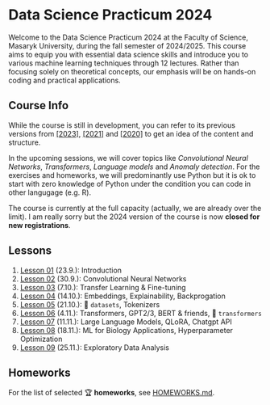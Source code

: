 # Data Science Practicum 2024

Welcome to the Data Science Practicum 2024 at the Faculty of Science, Masaryk University, during the fall semester of 2024/2025. This course aims to equip you with essential data science skills and introduce you to various machine learning techniques through 12 lectures. Rather than focusing solely on theoretical concepts, our emphasis will be on hands-on coding and practical applications.

## Course Info

While the course is still in development, you can refer to its previous versions from [[2023]](https://github.com/simecek/dspracticum2023), [[2021]](https://github.com/simecek/dspracticum2021) and [[2020]](https://github.com/simecek/dspracticum2020) to get an idea of the content and structure.

In the upcoming sessions, we will cover topics like *Convolutional Neural Networks*, *Transformers*, *Language models* and *Anomaly detection*. For the exercises and homeworks, we will predominantly use Python but it is ok to start with zero knowledge of Python under the condition you can code in other langugage (e.g. R).

The course is currently at the full capacity (actually, we are already over the limit). I am really sorry but the 2024 version of the course is now **closed for new registrations**.

## Lessons

  1. [Lesson 01](lesson01/) (23.9.): Introduction
  1. [Lesson 02](lesson02/) (30.9.): Convolutional Neural Networks
  1. [Lesson 03](lesson03/) (7.10.): Transfer Learning & Fine-tuning
  1. [Lesson 04](lesson04/) (14.10.): Embeddings, Explainability, Backprogation
  1. [Lesson 05](lesson05/) (21.10.): 🤗 `datasets`, Tokenizers
  1. [Lesson 06](lesson06/) (4.11.): Transformers, GPT2/3, BERT & friends, 🤗 `transformers`
  1. [Lesson 07](lesson07/) (11.11.): Large Language Models, QLoRA, Chatgpt API
  1. [Lesson 08](lesson08/) (18.11.): ML for Biology Applications, Hyperparameter Optimization
  1. [Lesson 09](lesson09/) (25.11.): Exploratory Data Analysis

## Homeworks

For the list of selected 🏆 **homeworks**, see [HOMEWORKS.md](HOMEWORKS.md).